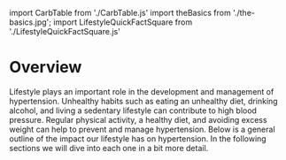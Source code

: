 import CarbTable from './CarbTable.js'
import theBasics from './the-basics.jpg';
import LifestyleQuickFactSquare from './LifestyleQuickFactSquare.js'

# Overview

Lifestyle plays an important role in the development and management of hypertension. Unhealthy habits such as eating an unhealthy diet, drinking alcohol, and  living a sedentary lifestyle can contribute to high blood pressure. Regular physical activity, a healthy diet, and avoiding excess weight can help to prevent and manage hypertension. Below is a general outline of the impact our lifestyle has on hypertension. In the following sections we will dive into each one in a bit more detail.

<LifestyleQuickFactSquare />

<!-- What and how much you eat is very important for managing your blood pressure. How does food affect my blood pressure? This section of the app will focus on two methods of meal planning – the DASH Diet and TK.

Eating food is what gives us energy. Calories are energy and come from the amount of carbohydrate, protein, and fat that is found in food. Food also has water, vitamins, minerals, and antioxidants that do not give it calories, but provide other essential nutrients. Two important minirals when it comes to hypertention that food contains is sodium and potassium.

<img src={theBasics} />

The foods that contain carbohydrate increase blood glucose the most. They start breaking down into glucose immediately in your mouth by the digestive enzymes in your saliva. As these foods travel in your body from your mouth -> stomach -> intestines, they are broken down into glucose that flows into your blood stream. The hormone insulin is the key that gets the sugar out of your blood and into the cells within your body to give you energy. Eating a balance of foods with fiber, protein and fat can stabilize blood glucose.

Carbohydrate comes from foods with:

<CarbTable>
      <div>
        <h1> Grains & Starches</h1>
        <hr />
        <p>White & brown bread</p>
        <p>White & brown</p>
        <p>Rice</p>
        <p>Potatoes</p>
        <p>Potato chips</p>
        <p>Cereal</p>
        <p>Oatmeal</p>
        <p>Tortillas</p>
      </div>
      <div>
        <h1>
          Milks & Yogurt
        </h1>
        <hr />
        <p>
          Cow’s milk
        </p>
        <p>
          Almond milk
        </p>
        <p>
          Cow's yogurt
        </p>
        <p>
          Coconut yogurt
        </p>
      </div>
      <div>
        <h1>
          Lentils / Beans
        </h1>
        <hr />
        <p>
          Hummus
        </p>
        <p>
          Kidney beans
        </p>
        <p>
          Refried beans
        </p>
        <p>
          Chili
        </p>
      </div>
      <div>
        <h1>
          Vegetables
        </h1>
        <hr />
        <p>
          Non-starchy
        </p>
        <p>
          Starchy
        </p>
      </div>
      <div>
        <h1>
          Fruit
        </h1>
        <hr />
        <p>
          Whole fruit
        </p>
        <p>
          Fruit juice
        </p>
        <p>
          Dried fruit
        </p>
      </div>
      <div>
        <h1>
          Added Sugar
        </h1>
        <hr />
        <p>
          All sugar
        </p>
        <p>
          Pop
        </p>
        <p>
          Energy drinks
        </p>
        <p>
          Ice cream
        </p>
        <p>
          Cookies
        </p>
        <p>
          Candy
        </p>
      </div>

</CarbTable> -->
